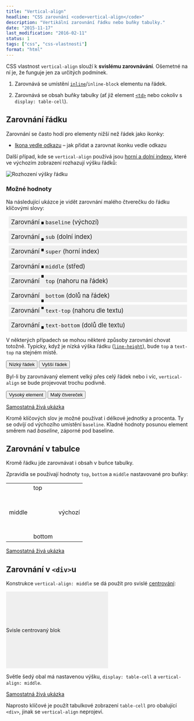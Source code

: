 ```yaml
---
title: "Vertical-align"
headline: "CSS zarovnání <code>vertical-align</code>"
description: "Vertikální zarovnání řádku nebo buňky tabulky."
date: "2015-11-17"
last_modification: "2016-02-11"
status: 1
tags: ["css", "css-vlastnosti"]
format: "html"
---
```


<p>CSS vlastnost <code>vertical-align</code> slouží k <b>svislému zarovnávání</b>. Ošemetné na ní je, že funguje jen za určitých podmínek.</p>

<ol>
  <li>    <p>Zarovnává se umístění <a href="/display#inline"><code>inline</code></a>/<code>inline-block</code> elementu na řádek.</p>  </li>
  <li>    <p>Zarovnává se obsah buňky tabulky (ať již element <a href="/html-tabulky"><code>&lt;td></code></a> nebo cokoliv s <code>display: table-cell</code>).</p>  </li>
</ol>

<h2 id="radek">Zarovnání řádku</h2>

<p>Zarovnání se často hodí pro elementy nižší než řádek jako ikonky:</p>

<div class="internal-content">
  <ul>
    <li><a href="/odkaz-ikona">Ikona vedle odkazu</a> – jak přidat a zarovnat ikonku vedle odkazu</li>
  </ul>
</div>

<p>Další případ, kde se <code>vertical-align</code> používá jsou <a href="/horni-dolni-index">horní a dolní indexy</a>, které ve výchozím zobrazení rozhazují výšku řádků:</p>

<p><img src="/files/horni-dolni-index/vyska-radku.png" alt="Rozhození výšky řádku" class="border"></p>











<h3 id="hodnoty">Možné hodnoty</h3>

<p>Na následující ukázce je vidět zarovnání malého čtverečku do řádku klíčovými slovy:</p>

<div class="live">
<style>
.radek {
  background: #efefef;
  padding: 0 .4em;
  margin: .4em;
  font-size: 120%;
  line-height: 2;
}
.radek span {
  width: .4em;
  height: .4em;
  background: #000;
  display: inline-block;
}
</style>
  <div class='radek'>Zarovnání <span></span> <code>baseline</code> (výchozí)</div>
  <div class='radek'>Zarovnání <span style="vertical-align: sub"></span> <code>sub</code> (dolní index)</div>
  <div class='radek'>Zarovnání <span style="vertical-align: super"></span> <code>super</code> (horní index)</div>
  <div class='radek'>Zarovnání <span style="vertical-align: middle"></span> <code>middle</code> (střed)</div>
  <div class='radek'>Zarovnání <span style="vertical-align: top"></span> <code>top</code> (nahoru na řádek)</div>
  <div class='radek'>Zarovnání <span style="vertical-align: bottom"></span> <code>bottom</code> (dolů na řádek)</div>
  <div class='radek'>Zarovnání <span style="vertical-align: text-top"></span> <code>text-top</code> (nahoru dle textu)</div>
<div class='radek'>Zarovnání <span style="vertical-align: text-bottom"></span> <code>text-bottom</code> (dolů dle textu)</div>
</div>

<p>V některých případech se mohou některé způsoby zarovnání chovat totožně. Typicky, když je nízká výška řádku (<a href="/font#line-height"><code>line-height</code></a>), bude <code>top</code> a <code>text-top</code> na stejném místě.</p>

<p><button onclick='nastavit(".live .radek", "line-height", 1)'>Nízký řádek</button>
<button onclick='nastavit(".live .radek", "line-height", 2)'>Vyšší řádek</button></p>

<p>Byl-li by zarovnávaný element velký přes celý řádek nebo i víc, <code>vertical-align</code> se bude projevovat trochu podivně.</p>

<p><button onclick='nastavit(".live .radek > span", "height", "3em")'>Vysoký element</button>
<button onclick='nastavit(".live .radek > span", "height", ".4em")'>Malý čtvereček</button></p>

<p><a href="http://kod.djpw.cz/yiub">Samostatná živá ukázka</a></p>

<p>Kromě klíčových slov je možné používat i délkové jednotky a procenta. Ty se odvíjí od výchozího umístění <code>baseline</code>. Kladné hodnoty posunou element směrem nad <i>baseline</i>, záporné pod baseline.</p>


<h2 id="taulka">Zarovnání v tabulce</h2>

<p>Kromě řádku jde zarovnávat i obsah v buňce tabulky.</p>

<p>Zpravidla se používají hodnoty <code>top</code>, <code>bottom</code> a <code>middle</code> nastavované pro buňky:</p>

<div class="live">
<style>
.tabulka-va td {
  height: 5em;
}
</style>
<table class="tabulka-va">
<tr>
    <td rowspan="2" style="vertical-align: middle">middle</td>
    <td style="vertical-align: top">top</td>
    <td rowspan="2">výchozí</td>
</tr>
<tr>    
    <td style="vertical-align: bottom">bottom</td>
</tr>
</table>  
</div>

<p><a href="http://kod.djpw.cz/ziub">Samostatná živá ukázka</a></p>

<h2 id="div">Zarovnání v <code>&lt;div></code>u</h2>

<p>Konstrukce <code>vertical-align: middle</code> se dá použít pro svislé <a href="/centrovani">centrování</a>:</p>

<div class="live">
<style>
.zarovnat {
    height: 15em;
    width: 20em;
    background: #efefef;
    display: table-cell;
    vertical-align: middle;
}

.blok {
    background: #ccc;
}
</style>
<div class="zarovnat">
    <div class="blok">Svisle centrovaný blok</div>
</div>  
</div>

<p>Světle šedý obal má nastavenou výšku, <code>display: table-cell</code> a <code>vertical-align: middle</code>.</p>

<p><a href="http://kod.djpw.cz/ajub">Samostatná živá ukázka</a></p>

<p>Naprosto klíčové je použít tabulkové zobrazení <code>table-cell</code> pro obalující <code>&lt;div></code>, jinak se <code>vertical-align</code> neprojeví.</p>




<script>
  
  function nastavit(selektor, vlastnost, hodnota) {
    var elementy = document.querySelectorAll(selektor);
    for (var i = elementy.length; i--;) {
      elementy[i].style.cssText += vlastnost + ":" + hodnota;
    }
  }
</script>